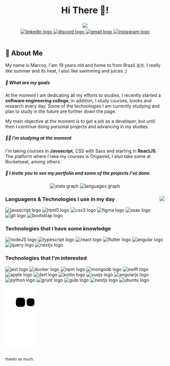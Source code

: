 <h1 align="center">Hi There 👋!</h1>

###
<div align="center">
  <img src="https://acegif.com/wp-content/uploads/2021/4fh5wi/bemvindo-15.gif">
</div>

<div align="center">
  <a href="https://www.linkedin.com/in/marcos-maximo-b4421a1b9/">
  <img src="https://img.shields.io/static/v1?message=LinkedIn&logo=linkedin&label=&color=0077B5&logoColor=white&labelColor=&style=flat" height="43" alt="linkedin logo"  />
  </a>
  <a href="Marcos Maximo#5227">
  <img src="https://img.shields.io/static/v1?message=Discord&logo=discord&label=&color=7289DA&logoColor=white&labelColor=&style=flat" height="43" alt="discord logo"  />
  </a>
  <a href="mailto:marcosvinmaximo@gmail.com">
  <img src="https://img.shields.io/static/v1?message=Gmail&logo=gmail&label=&color=D14836&logoColor=white&labelColor=&style=flat" height="43" alt="gmail logo"  />
  </a>
  <a href="https://www.instagram.com/marcosvmaximo/">
  <img src="https://img.shields.io/static/v1?message=Instagram&logo=instagram&label=&color=E4405F&logoColor=white&labelColor=&style=flat" height="43" alt="instagram logo"  />
  </a>
</div>
<br>
<h2>💁 About Me</h2>
<p> My name is Marcos, I'am 19 years old and home to from Brazil 🇧🇷. I really like summer and its heat, I also like swimming and juices ;)<p>

<h5>🚀 What are my goals</h5
<p> At the moment I am dedicating all my efforts to studies, I recently started a <b>software engineering college</b>, in addition, I study courses, books and research every day. Some of the technologies I am currently studying and plan to study in the future are further down the page. </p>

<p> My main objective at the moment is to get a job as a developer, but until then I continue doing personal projects and advancing in my studies</p>

<h5>👨‍💻 I'm studying at the moment</h5>
<p> I'm taking courses in <b>Javascript</b>, CSS with Sass and starting in <b>ReactJS</b>. The platform where I take my courses is Origamid, I also take some at Rocketseat, among others.
</p>

<h5>🏃‍ <i>I invite you to see my portfolio and some of the projects I've done.</i></h5>

<div align="center">
  <img src="https://github-readme-stats.vercel.app/api?hide_title=true&hide_rank=false&show_icons=true&include_all_commits=true&count_private=true&disable_animations=false&theme=swift&locale=en&hide_border=true&username=65" height="150" alt="stats graph"  />
  <img src="https://github-readme-stats.vercel.app/api/top-langs?locale=en&hide_title=true&layout=compact&card_width=300&langs_count=5&theme=swift&hide_border=true&username=65" height="150" alt="languages graph"  />
</div>

###
<img align="right" src="https://visitor-badge.laobi.icu/badge?page_id=https://github.com/marcosvmaximo/&left_color=orange&right_color=darkorange"  />

<div align="left">
  <h3> Languagens & Technologies I use in my day</h3>
  <img src="https://cdn.jsdelivr.net/gh/devicons/devicon/icons/javascript/javascript-original.svg" height="30" width="40" alt="javascript logo"  />
  <img src="https://cdn.jsdelivr.net/gh/devicons/devicon/icons/html5/html5-original.svg" height="30" width="40" alt="html5 logo"  />
  <img src="https://cdn.jsdelivr.net/gh/devicons/devicon/icons/css3/css3-original.svg" height="30" width="40" alt="css3 logo"  />
  <img src="https://cdn.jsdelivr.net/gh/devicons/devicon/icons/figma/figma-original.svg" height="30" width="40" alt="figma logo"  />
  <img src="https://cdn.jsdelivr.net/gh/devicons/devicon/icons/sass/sass-original.svg" height="30" width="40" alt="ssas logo"  />
  <img src="https://cdn.jsdelivr.net/gh/devicons/devicon/icons/git/git-original.svg" height="30" width="40" alt="git logo"  />
  <img src="https://cdn.jsdelivr.net/gh/devicons/devicon/icons/bootstrap/bootstrap-original.svg" height="30" width="40" alt="bootstrap logo"  />
</div>

<div align="left">
  <h3> Technologies that I have some knowledge </h3>
  <img src="https://cdn.jsdelivr.net/gh/devicons/devicon/icons/nodejs/nodejs-original.svg" height="30" width="40" alt="nodeJS logo"  />
  <img src="https://cdn.jsdelivr.net/gh/devicons/devicon/icons/typescript/typescript-plain.svg" height="30" width="40" alt="typescript logo"  />
  <img src="https://cdn.jsdelivr.net/gh/devicons/devicon/icons/react/react-original.svg" height="30" width="40" alt="react logo"  />
  <img src="https://cdn.jsdelivr.net/gh/devicons/devicon/icons/flutter/flutter-original.svg" height="30" width="40" alt="flutter logo"  />
  <img src="https://cdn.jsdelivr.net/gh/devicons/devicon/icons/angularjs/angularjs-original.svg" height="30" width="40" alt="angular logo"  />
  <img src="https://cdn.jsdelivr.net/gh/devicons/devicon/icons/jquery/jquery-plain-wordmark.svg" height="30" width="40" alt="jquery logo"  />
  <img src="https://cdn.jsdelivr.net/gh/devicons/devicon/icons/nextjs/nextjs-original.svg" height="30" width="40" alt="nextjs logo"  />
</div>

<div align="left">
  <h3> Technologies that I'm interested </h3>
  <img src="https://cdn.jsdelivr.net/gh/devicons/devicon/icons/jest/jest-plain.svg" height="30" width="40" alt="jest logo"  />
  <img src="https://cdn.jsdelivr.net/gh/devicons/devicon/icons/docker/docker-original.svg" height="30" width="40" alt="docker logo"  />
  <img src="https://cdn.jsdelivr.net/gh/devicons/devicon/icons/npm/npm-original-wordmark.svg" height="30" width="40" alt="npm logo"  />
  <img src="https://cdn.jsdelivr.net/gh/devicons/devicon/icons/mongodb/mongodb-original.svg" height="30" width="40" alt="mongodb logo"  />
  <img src="https://cdn.jsdelivr.net/gh/devicons/devicon/icons/swift/swift-original.svg" height="30" width="40" alt="swift logo"  />
  <img src="https://cdn.jsdelivr.net/gh/devicons/devicon/icons/apple/apple-original.svg" height="30" width="40" alt="apple logo"  />
  <img src="https://cdn.jsdelivr.net/gh/devicons/devicon/icons/dart/dart-original.svg" height="30" width="40" alt="dart logo"  />
  <img src="https://cdn.jsdelivr.net/gh/devicons/devicon/icons/kotlin/kotlin-original.svg" height="30" width="40" alt="kotlin logo"  />
  <img src="https://cdn.jsdelivr.net/gh/devicons/devicon/icons/vuejs/vuejs-original.svg" height="30" width="40" alt="vuejs logo"  />
  <img src="https://cdn.jsdelivr.net/gh/devicons/devicon/icons/angularjs/angularjs-original.svg" height="30" width="40" alt="angularjs logo"  />
  <img src="https://cdn.jsdelivr.net/gh/devicons/devicon/icons/python/python-original.svg" height="30" width="40" alt="python logo"  />
  <img src="https://cdn.jsdelivr.net/gh/devicons/devicon/icons/grunt/grunt-original.svg" height="30" width="40" alt="grunt logo"  />
  <img src="https://cdn.jsdelivr.net/gh/devicons/devicon/icons/gulp/gulp-plain.svg" height="30" width="40" alt="gulp logo"  />
  <img src="https://cdn.jsdelivr.net/gh/devicons/devicon/icons/nestjs/nestjs-plain.svg" height="30" width="40" alt="nestjs logo"  />
  <img src="https://cdn.jsdelivr.net/gh/devicons/devicon/icons/ubuntu/ubuntu-plain.svg" height="30" width="40" alt="ubuntu logo"  />
</div

<br clear="both">

  ![Snake animation](https://github.com/marcosvmaximo/marcosvmaximo/blob/output/github-contribution-grid-snake.svg)
  
###

<small>thanks so much.<small>
